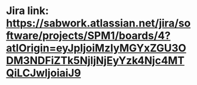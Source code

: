 # Jira link: https://sabwork.atlassian.net/jira/software/projects/SPM1/boards/4?atlOrigin=eyJpIjoiMzIyMGYxZGU3ODM3NDFiZTk5NjljNjEyYzk4Njc4MTQiLCJwIjoiaiJ9
